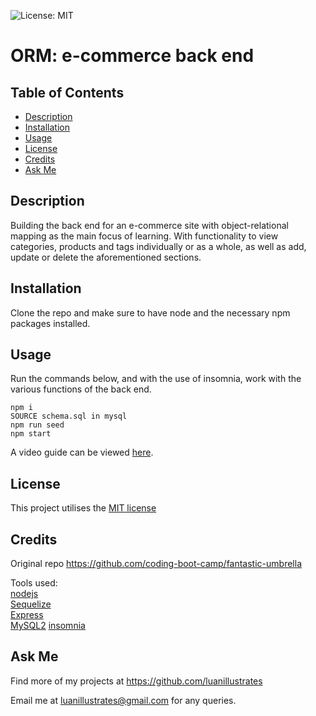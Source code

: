 
  ![License: MIT](https://img.shields.io/badge/License-MIT-yellow.svg)

  # ORM: e-commerce back end

  ## Table of Contents
  * [Description](#description)
  * [Installation](#installation)
  * [Usage](#usage)
  * [License](#license)
  * [Credits](#credits)
  * [Ask Me](#ask-me)

  ## Description
  Building the back end for an e-commerce site with object-relational mapping as the main focus of learning. With functionality to view categories, products and tags individually or as a whole, as well as add, update or delete the aforementioned sections.

  ## Installation
  Clone the repo and make sure to have node and the necessary npm packages installed.

  ## Usage
  Run the commands below, and with the use of insomnia, work with the various functions of the back end.

  ```
  npm i
  SOURCE schema.sql in mysql
  npm run seed
  npm start
  ```

  A video guide can be viewed <a href="https://drive.google.com/file/d/1L2AoA5Jztce5WcDJ84_p8jSUSXRLSJFh/view?usp=sharing" target="_blank">here</a>.

  ## License
  This project utilises the <a href="https://opensource.org/licenses/MIT" target="_blank">MIT license</a>

  ## Credits
  Original repo https://github.com/coding-boot-camp/fantastic-umbrella

  Tools used:\
  <a href="https://nodejs.org/en/docs">nodejs</a>\
  <a href="https://sequelize.org/">Sequelize</a>\
  <a href="https://expressjs.com/">Express</a>\
  <a href="https://www.npmjs.com/package/mysql2">MySQL2</a>
  <a href="https://insomnia.rest/">insomnia</a>

  ## Ask Me
  Find more of my projects at https://github.com/luanillustrates
  
  Email me at luanillustrates@gmail.com for any queries.
